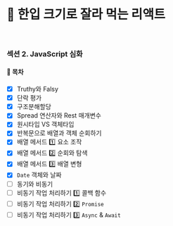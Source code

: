 # 🍰 한입 크기로 잘라 먹는 리액트

<br>

### 섹션 2. JavaScript 심화

#### 🌱 목차

- [x] Truthy와 Falsy
- [x] 단락 평가
- [x] 구조분해할당
- [x] Spread 연산자와 Rest 매개변수
- [x] 원시타입 VS 객체타입
- [x] 반복문으로 배열과 객체 순회하기
- [x] 배열 메서드 1️⃣ 요소 조작
- [x] 배열 메서드 2️⃣ 순회와 탐색
- [x] 배열 메서드 3️⃣ 배열 변형
- [x] `Date` 객체와 날짜
- [ ] 동기와 비동기
- [ ] 비동기 작업 처리하기 1️⃣ 콜백 함수
- [ ] 비동기 작업 처리하기 2️⃣ `Promise`
- [ ] 비동기 작업 처리하기 3️⃣ `Async` & `Await`

